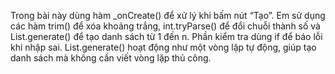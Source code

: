 Trong bài này dùng hàm \_onCreate() để xử lý khi bấm nút “Tạo”.
Em sử dụng các hàm trim() để xóa khoảng trắng, int.tryParse() để đổi chuỗi thành số và List.generate()
để tạo danh sách từ 1 đến n. Phần kiểm tra dùng if để báo lỗi khi nhập sai.
List.generate() hoạt động như một vòng lặp tự động, giúp tạo danh sách mà không cần viết vòng lặp thủ công.
